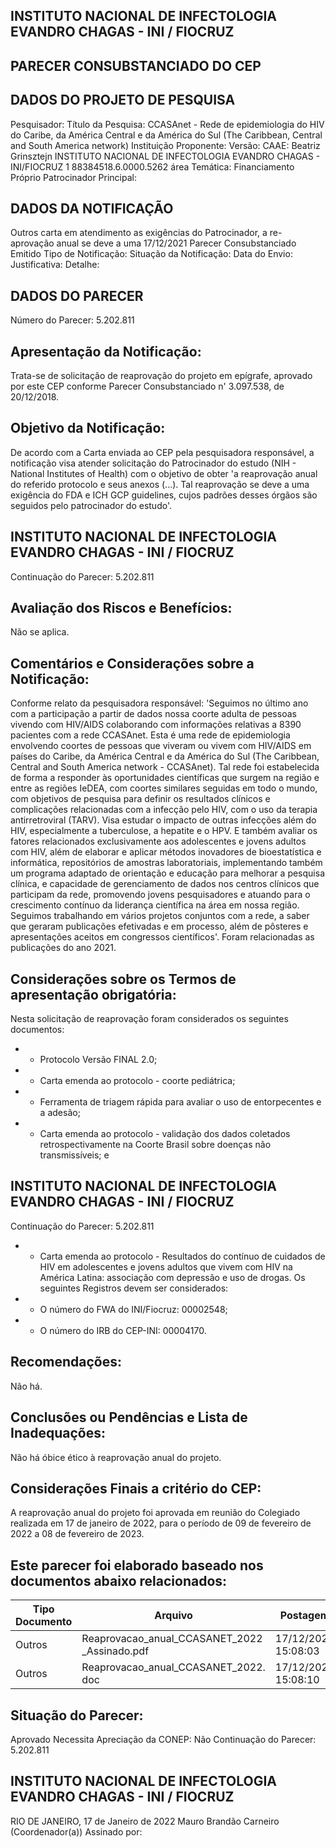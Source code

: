 
## INSTITUTO NACIONAL DE INFECTOLOGIA EVANDRO CHAGAS - INI / FIOCRUZ

## PARECER CONSUBSTANCIADO DO CEP

## DADOS DO PROJETO DE PESQUISA
Pesquisador:
Título da Pesquisa: CCASAnet - Rede de epidemiologia do HIV do Caribe, da América Central e da América do Sul (The Caribbean, Central and South America network)
Instituição Proponente:
Versão:
CAAE:
Beatriz Grinsztejn
INSTITUTO NACIONAL DE INFECTOLOGIA EVANDRO CHAGAS - INI/FIOCRUZ
1
88384518.6.0000.5262
área Temática:
Financiamento Próprio
Patrocinador Principal:

## DADOS DA NOTIFICAÇÃO
Outros
carta
em atendimento as exigências do Patrocinador, a re-aprovação anual se deve a uma
17/12/2021
Parecer Consubstanciado Emitido
Tipo de Notificação:
Situação da Notificação:
Data do Envio:
Justificativa:
Detalhe:

## DADOS DO PARECER
Número do Parecer:
5.202.811

## Apresentação da Notificação:
Trata-se de solicitação de reaprovação do projeto em epígrafe, aprovado por este CEP conforme Parecer Consubstanciado n' 3.097.538, de 20/12/2018.

## Objetivo da Notificação:
De acordo com a Carta enviada ao CEP pela pesquisadora responsável, a notificação visa atender solicitação do Patrocinador do estudo (NIH - National Institutes of Health) com o objetivo de obter 'a reaprovação anual do referido protocolo e seus anexos (...). Tal reaprovação se deve a uma exigência do FDA e ICH GCP guidelines, cujos padrões desses órgãos são seguidos pelo patrocinador do estudo'.

## INSTITUTO NACIONAL DE INFECTOLOGIA EVANDRO CHAGAS - INI / FIOCRUZ
Continuação do Parecer: 5.202.811

## Avaliação dos Riscos e Benefícios:
Não se aplica.

## Comentários e Considerações sobre a Notificação:
Conforme relato da pesquisadora responsável:
'Seguimos no último ano com a participação a partir de dados nossa coorte adulta de pessoas vivendo com HIV/AIDS colaborando com informações relativas a 8390 pacientes com a rede CCASAnet.
Esta é uma rede de epidemiologia envolvendo coortes de pessoas que viveram ou vivem com HIV/AIDS em países  do Caribe,  da América Central e da América do Sul  (The Caribbean, Central and South America network - CCASAnet).
Tal rede foi estabelecida de forma a responder às oportunidades científicas que surgem na região e entre as regiões IeDEA, com coortes similares seguidas em todo o mundo, com objetivos de pesquisa para definir os resultados  clínicos  e  complicações  relacionadas  com  a  infecção  pelo  HIV,  com  o  uso  da  terapia antirretroviral  (TARV).  Visa  estudar  o  impacto  de  outras  infecções  além  do  HIV,  especialmente  a tuberculose, a hepatite e o HPV. E também avaliar os fatores relacionados exclusivamente aos adolescentes e jovens adultos com HIV, além de  elaborar e aplicar métodos inovadores de bioestatística e informática, repositórios de amostras laboratoriais, implementando também um programa adaptado de orientação e educação para melhorar a pesquisa clínica, e capacidade de gerenciamento de dados nos centros clínicos que participam da rede, promovendo jovens pesquisadores e atuando para o crescimento contínuo da liderança científica na área em nossa região.
Seguimos trabalhando em vários projetos conjuntos com a rede, a saber que geraram publicações efetivadas e em processo, além de pôsteres e apresentações aceitos em congressos científicos'. Foram relacionadas as publicações do ano 2021.

## Considerações sobre os Termos de apresentação obrigatória:
Nesta solicitação de reaprovação foram considerados os seguintes documentos:
- - Protocolo Versão FINAL 2.0;
- - Carta emenda ao protocolo - coorte pediátrica;
- - Ferramenta de triagem rápida para avaliar o uso de entorpecentes e a adesão;
- - Carta emenda ao protocolo - validação dos dados coletados retrospectivamente na Coorte Brasil sobre
doenças não transmissíveis; e

## INSTITUTO NACIONAL DE INFECTOLOGIA EVANDRO CHAGAS - INI / FIOCRUZ

Continuação do Parecer: 5.202.811
- - Carta emenda ao protocolo - Resultados do contínuo de cuidados de HIV em adolescentes e jovens adultos que vivem com HIV na América Latina: associação com depressão e uso de drogas.
Os seguintes Registros devem ser considerados:
- - O número do FWA do INI/Fiocruz: 00002548;
- - O número do IRB do CEP-INI: 00004170.

## Recomendações:
Não há.

## Conclusões ou Pendências e Lista de Inadequações:
Não há óbice ético à reaprovação anual do projeto.

## Considerações Finais a critério do CEP:
A reaprovação anual do projeto foi aprovada em reunião do Colegiado realizada em 17 de janeiro de 2022, para o período de 09 de fevereiro de 2022 a 08 de fevereiro de 2023.

## Este parecer foi elaborado baseado nos documentos abaixo relacionados:
| Tipo Documento   | Arquivo                                       | Postagem            | Autor        | Situação   |
|------------------|-----------------------------------------------|---------------------|--------------|------------|
| Outros           | Reaprovacao_anual_CCASANET_2022 _Assinado.pdf | 17/12/2021 15:08:03 | Tânia Krstic | Postado    |
| Outros           | Reaprovacao_anual_CCASANET_2022. doc          | 17/12/2021 15:08:10 | Tânia Krstic | Postado    |

## Situação do Parecer:
Aprovado
Necessita Apreciação da CONEP: Não
Continuação do Parecer: 5.202.811

## INSTITUTO NACIONAL DE INFECTOLOGIA EVANDRO CHAGAS - INI / FIOCRUZ
RIO DE JANEIRO, 17 de Janeiro de 2022
Mauro Brandão Carneiro (Coordenador(a)) Assinado por:
